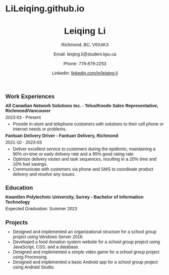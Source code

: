 # LiLeiqing.github.io
<!DOCTYPE html>
<html>
<head>
  <meta charset="UTF-8">
  <title>Leiqing Li - Resume</title>
  <style>
    body {
      font-family: Arial, sans-serif;
      margin: 20px;
    }
    
    h1 {
      font-size: 24px;
    }
    
    h2 {
      font-size: 18px;
    }
    
    .section {
      margin-bottom: 20px;
    }
    
    .section h2 {
      margin-bottom: 10px;
    }
    
    .section p {
      margin: 5px 0;
    }
    
    .list-item {
      margin: 5px 0;
    }
  </style>
</head>
<body>
  <header>
    <h1>Leiqing Li</h1>
    <p>Richmond, BC, V6X4K3</p>
    <p>Email: leiqing.li@student.kpu.ca</p>
    <p>Phone: 778-879-2253</p>
    <p>LinkedIn: <a href="https://www.linkedin.com/in/leiqing-li">linkedin.com/in/leiqing-li</a></p>
  </header>
  
  <section class="section">
    <h2>Work Experiences</h2>
    <p><strong>All Canadian Network Solutions Inc. - Telus/Koodo Sales Representative, Richmond/Vancouver</strong></p>
    <p>2023-03 - Present</p>
    <ul class="list-item">
      <li>Provide in-store and telephone customers with solutions to their cell phone or internet needs or problems.</li>
    </ul>
    <p><strong>Fantuan Delivery Driver - Fantuan Delivery, Richmond</strong></p>
    <p>2021-10 - 2023-03</p>
    <ul class="list-item">
      <li>Deliver excellent service to customers during the epidemic, maintaining a 90% on-time or early delivery rate and a 95% good rating rate.</li>
      <li>Optimize delivery routes and task sequences, resulting in a 20% time and 10% fuel savings.</li>
      <li>Communicate with customers via phone and SMS to coordinate product delivery and resolve any issues.</li>
    </ul>
  </section>
  
  <section class="section">
    <h2>Education</h2>
    <p><strong>Kwantlen Polytechnic University, Surrey - Bachelor of Information Technology</strong></p>
    <p>Expected Graduation: Summer 2023</p>
  </section>
  
  <section class="section">
    <h2>Projects</h2>
    <ul class="list-item">
      <li>Designed and implemented an organizational structure for a school group project using Windows Server 2016.</li>
      <li>Developed a food donation system website for a school group project using JavaScript, CSS, and a database.</li>
      <li>Designed and implemented a simple video game for a school group project using Processing.</li>
      <li>Designed and implemented a basic Android app for a school group project using Android Studio.</li>
    </ul>
  </section>
  
  <section class="section">
    <h2>

